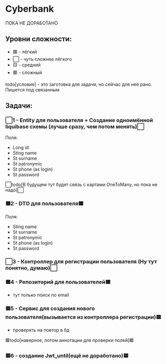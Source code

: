 # Cyberbank

ПОКА НЕ ДОРАБОТАНО

## Уровни сложности:
- 🟩 - лёгкий
- ⬜ - чуть сложнее лёгкого
- 🟨 - средний
- 🟥 - сложный

todo[условие] - это заготовка для задачи, но сейчас для неё рано. Пишется под связанным

## Задачи:

### ⬜1 - Entity для пользователя + Создание одноимённой liquibase схемы (лучше сразу, чем потом менять)⬜
Поля:
- Long id
- Sting name
- St surname
- St patronymic
- St phone (as login)
- St password 

⬜todo[В будущем тут будет связь с картами OneToMany, но пока не надо]⬜

### 🟩2 - DTO для пользователя🟩
Поля:
- Sting name
- St surname
- St patronymic
- St phone (as login)
- St password 

### ⬜3 - Контроллер для регистрации пользователя (Ну тут понятно, думаю)⬜

### 🟩4 - Репозиторий для пользователей🟩
- тут только поиск по email

### 🟨5 - Сервис для создания нового пользователя(вызывается из контроллера регистрации)🟨
- проверять на повтор в бд

🟥todo[наверное, потом аннотации для проверки полей]🟥

### 🟨6 - создание Jwt_until(ещё не доработано)🟨

